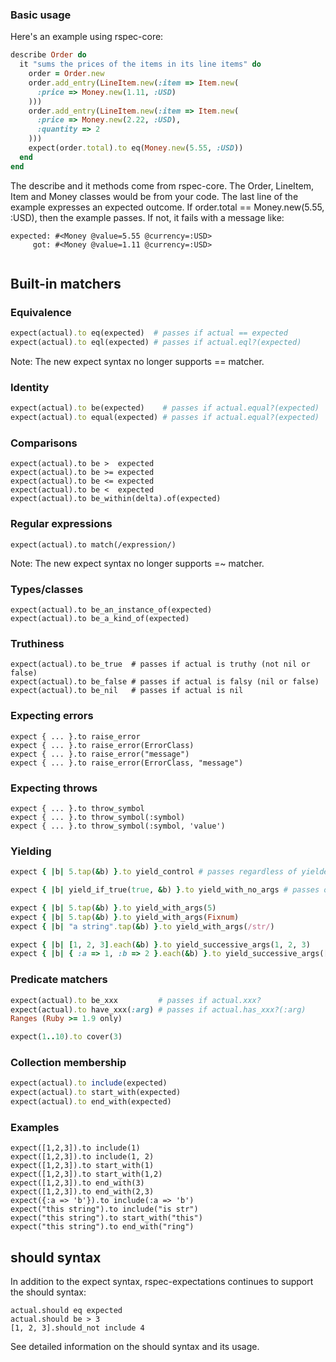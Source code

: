 ### Basic usage

Here's an example using rspec-core:

```ruby
describe Order do
  it "sums the prices of the items in its line items" do
    order = Order.new
    order.add_entry(LineItem.new(:item => Item.new(
      :price => Money.new(1.11, :USD)
    )))
    order.add_entry(LineItem.new(:item => Item.new(
      :price => Money.new(2.22, :USD),
      :quantity => 2
    )))
    expect(order.total).to eq(Money.new(5.55, :USD))
  end
end
```

The describe and it methods come from rspec-core. The Order, LineItem, Item and Money classes would be from your code. The last line of the example expresses an expected outcome. If order.total == Money.new(5.55, :USD), then the example passes. If not, it fails with a message like:

```
expected: #<Money @value=5.55 @currency=:USD>
     got: #<Money @value=1.11 @currency=:USD>
     
```

## Built-in matchers

### Equivalence

```ruby
expect(actual).to eq(expected)  # passes if actual == expected
expect(actual).to eql(expected) # passes if actual.eql?(expected)
```

Note: The new expect syntax no longer supports == matcher.

### Identity

```ruby
expect(actual).to be(expected)    # passes if actual.equal?(expected)
expect(actual).to equal(expected) # passes if actual.equal?(expected)
```

### Comparisons

```
expect(actual).to be >  expected
expect(actual).to be >= expected
expect(actual).to be <= expected
expect(actual).to be <  expected
expect(actual).to be_within(delta).of(expected)
```

### Regular expressions

```
expect(actual).to match(/expression/)
```

Note: The new expect syntax no longer supports =~ matcher.

### Types/classes

```
expect(actual).to be_an_instance_of(expected)
expect(actual).to be_a_kind_of(expected)
```

### Truthiness

```
expect(actual).to be_true  # passes if actual is truthy (not nil or false)
expect(actual).to be_false # passes if actual is falsy (nil or false)
expect(actual).to be_nil   # passes if actual is nil
```

### Expecting errors

```
expect { ... }.to raise_error
expect { ... }.to raise_error(ErrorClass)
expect { ... }.to raise_error("message")
expect { ... }.to raise_error(ErrorClass, "message")
```

### Expecting throws

```
expect { ... }.to throw_symbol
expect { ... }.to throw_symbol(:symbol)
expect { ... }.to throw_symbol(:symbol, 'value')
``` 

### Yielding

```ruby
expect { |b| 5.tap(&b) }.to yield_control # passes regardless of yielded args

expect { |b| yield_if_true(true, &b) }.to yield_with_no_args # passes only if no args are yielded

expect { |b| 5.tap(&b) }.to yield_with_args(5)
expect { |b| 5.tap(&b) }.to yield_with_args(Fixnum)
expect { |b| "a string".tap(&b) }.to yield_with_args(/str/)

expect { |b| [1, 2, 3].each(&b) }.to yield_successive_args(1, 2, 3)
expect { |b| { :a => 1, :b => 2 }.each(&b) }.to yield_successive_args([:a, 1], [:b, 2])

```

### Predicate matchers

```ruby
expect(actual).to be_xxx         # passes if actual.xxx?
expect(actual).to have_xxx(:arg) # passes if actual.has_xxx?(:arg)
Ranges (Ruby >= 1.9 only)

expect(1..10).to cover(3)
```

### Collection membership

```ruby
expect(actual).to include(expected)
expect(actual).to start_with(expected)
expect(actual).to end_with(expected)
```

### Examples

```
expect([1,2,3]).to include(1)
expect([1,2,3]).to include(1, 2)
expect([1,2,3]).to start_with(1)
expect([1,2,3]).to start_with(1,2)
expect([1,2,3]).to end_with(3)
expect([1,2,3]).to end_with(2,3)
expect({:a => 'b'}).to include(:a => 'b')
expect("this string").to include("is str")
expect("this string").to start_with("this")
expect("this string").to end_with("ring")
```

## should syntax

In addition to the expect syntax, rspec-expectations continues to support the should syntax:
```
actual.should eq expected
actual.should be > 3
[1, 2, 3].should_not include 4
```

See detailed information on the should syntax and its usage.

